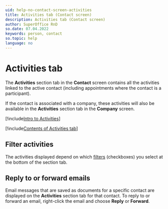 ```yaml
---
uid: help-no-contact-screen-activities
title: Activities tab (Contact screen)
description: Activities tab (Contact screen)
author: SuperOffice RnD
so.date: 07.04.2022
keywords: person, contact
so.topic: help
language: no
---
```


# Activities tab

The **Activities** section tab in the **Contact** screen contains all the activities linked to the active contact (including appointments where the contact is a participant).

If the contact is associated with a company, these activities will also be available in the **Activities** section tab in the **Company** screen.

[!include[Intro to Activities](../../../learn/includes/intro-activities.md)]

[!include[Contents of Activities tab](../../../learn/includes/activities-tab.md)]

## Filter activities

The activities displayed depend on which [filters][1] (checkboxes) you select at the bottom of the section tab.

## Reply to or forward emails

Email messages that are saved as documents for a specific contact are displayed on the **Activities** section tab for that contact. To reply to or forward an email, right-click the email and choose **Reply** or **Forward**.

<!-- Referenced links -->
[1]: ../../../learn/getting-started/use-filters-in-section-tabs.md

<!-- Referenced images -->

